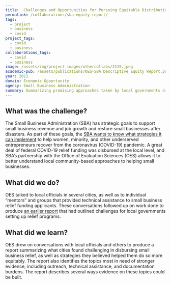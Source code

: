 ```yaml
---
title:  Challenges and Opportunities for Pursuing Equitable Distribution of Small Business Relief
permalink: /collaborations/sba-equity-report/
tags:
  - project
  - business
  - covid
project_tags:
  - covid
  - business
collaborations_tags: 
  - covid
  - business
image: /assets/img/project-images/othercollabs/2119.jpeg
academic-pub: /assets/publications/OES-SBA Descriptive Equity Report.pdf
year: 2021
domain: Economic Opportunity
agency: Small Business Administration
summary: Summarizing promising approaches taken by local governments disbursing COVID-19 relief.
---
```

## What was the challenge? 
The Small Business Administration (SBA) has strategic goals to support small business revenue and job growth and restore small businesses after disasters. As part of these goals, the <a href="https://www.sba.gov/sites/default/files/2021-06/FY2021_Enterprise_Learning_Agenda-508.pdf" target="_blank">SBA wants to know what strategies it can implement</a> to help women, minority, and other underserved entrepreneurs recover from the coronavirus (COVID-19) pandemic. A great deal of federal COVID-19 relief funding was disbursed at the local level, and SBA’s partnership with the Office of Evaluation Sciences (OES) allows it to better understand local community-based approaches to helping small businesses.

## What did we do? 
OES talked to local officials in several cities, as well as to individual “mentors” and groups that provided technical assistance to small business relief funding applicants. These conversations followed up on work done to produce <a href="https://oes.gsa.gov/collaborations/sba-grant-equity/" target="_blank">an earlier report</a> that had outlined challenges for local governments setting up relief programs.

## What did we learn?

OES drew on conversations with local officials and others to produce a report summarizing what cities found challenging in disbursing small business relief, as well as strategies they believed helped them do so more equitably. The report also identifies the topics most in need of stronger evidence, including outreach, technical assistance, and documentation burdens. The report describes several ways evidence on these topics could be built. 
